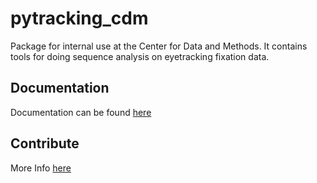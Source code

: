 # pytracking_cdm
Package for internal use at the Center for Data and Methods. It contains tools for doing sequence analysis on eyetracking fixation data.


## Documentation
Documentation can be found [here](https://pytracking_cdm.onrender.com/)

## Contribute
More Info [here](CONTRIBUTE.md)

